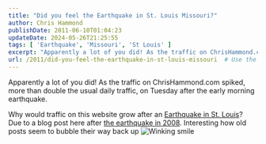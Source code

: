 ```yaml
---
title: "Did you feel the Earthquake in St. Louis Missouri?"
author: Chris Hammond
publishDate: 2011-06-10T01:04:23
updateDate: 2024-05-26T21:25:55
tags: [ 'Earthquake', 'Missouri', 'St Louis' ]
excerpt: "Apparently a lot of you did! As the traffic on ChrisHammond.com spiked, more than double the usual daily traffic, on Tuesday after the early morning earthquake.  Why would traffic on this website grow after an Earthquake in St. Louis? Due to a blog post here after the earthquake in 2008. Interesting how old posts seem to bubble their way back up  "
url: /2011/did-you-feel-the-earthquake-in-st-louis-missouri  # Use the generated URL with year
---
```

<p>Apparently a lot of you did! As the traffic on ChrisHammond.com spiked, more than double the usual daily traffic, on Tuesday after the early morning earthquake.</p>  <p>Why would traffic on this website grow after an <a href="https://www.chrishammond.com/blog/itemid/1159/earthquake-in-st-louis-mo" target="_blank">Earthquake in St. Louis</a>? Due to a blog post here after <a href="https://www.chrishammond.com/blog/itemid/1159/earthquake-in-st-louis-mo" target="_blank">the earthquake in 2008</a>. Interesting how old posts seem to bubble their way back up <img alt="Winking smile" class="wlEmoticon wlEmoticon-winkingsmile" src="https://www.chrishammond.com/Portals/0/PublishThumbnails/Windows-Live-Writer/aa3f80237a68_135A8/wlEmoticon-winkingsmile_2.png" style="border-style: none;" /></p> 
